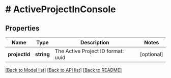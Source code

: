 # # ActiveProjectInConsole

## Properties

Name | Type | Description | Notes
------------ | ------------- | ------------- | -------------
**projectId** | **string** | The Active Project ID  format: uuid | [optional]

[[Back to Model list]](../../README.md#models) [[Back to API list]](../../README.md#endpoints) [[Back to README]](../../README.md)

